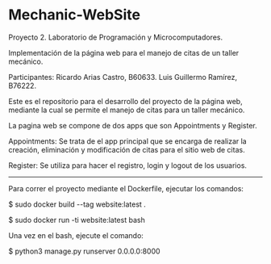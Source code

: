 # Mechanic-WebSite

Proyecto 2. Laboratorio de Programación y Microcomputadores.

Implementación de la página web para el manejo de citas de un taller mecánico.

Participantes:
Ricardo Arias Castro, B60633.
Luis Guillermo Ramírez, B76222.

Este es el repositorio para el desarrollo del proyecto de la página web, mediante la cual se permite el manejo de citas para un taller mecánico.

La pagina web se compone de dos apps que son Appointments y Register.

Appointments: Se trata de el app principal que se encarga de realizar la creación, eliminación y modificación de citas para el sitio 
web de citas.

Register: Se utiliza para hacer el registro, login y logout de los usuarios.

----------------------------------------------------------------------------------

Para correr el proyecto mediante el Dockerfile, ejecutar los comandos:

$ sudo docker build --tag website:latest .

$ sudo docker run -ti website:latest bash

Una vez en el bash, ejecute el comando:

$ python3 manage.py runserver 0.0.0.0:8000


